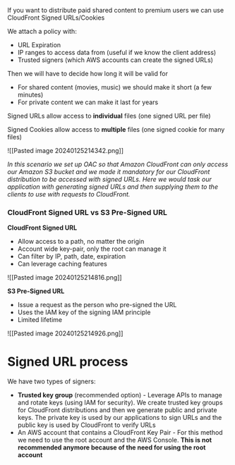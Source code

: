 If you want to distribute paid shared content to premium users we can use CloudFront Signed URLs/Cookies

We attach a policy with:
- URL Expiration
- IP ranges to access data from (useful if we know the client address)
- Trusted signers (which AWS accounts can create the signed URLs)

Then we will have to decide how long it will be valid for
- For shared content (movies, music) we should make it short (a few minutes)
- For private content we can make it last for years

Signed URLs allow access to **individual** files (one signed URL per file)

Signed Cookies allow access to **multiple** files (one signed cookie for many files)

![[Pasted image 20240125214342.png]]

*In this scenario we set up OAC so that Amazon CloudFront can only access our Amazon S3 bucket and we made it mandatory for our CloudFront distribution to be accessed with signed URLs. Here we would task our application with generating signed URLs and then supplying them to the clients to use with requests to CloudFront.*

### CloudFront Signed URL vs S3 Pre-Signed URL

**CloudFront Signed URL**
- Allow access to a path, no matter the origin
- Account wide key-pair, only the root can manage it
- Can filter by IP, path, date, expiration
- Can leverage caching features

![[Pasted image 20240125214816.png]]

**S3 Pre-Signed URL**
- Issue a request as the person who pre-signed the URL
- Uses the IAM key of the signing IAM principle
- Limited lifetime

![[Pasted image 20240125214926.png]]

# Signed URL process

We have two types of signers:
- **Trusted key group** (recommended option) - Leverage APIs to manage and rotate keys (using IAM for security). We create trusted key groups for CloudFront distributions and then we generate public and private keys. The private key is used by our applications to sign URLs and the public key is used by CloudFront to verify URLs
- An AWS account that contains a CloudFront Key Pair - For this method we need to use the root account and the AWS Console. **This is not recommended anymore because of the need for using the root account**